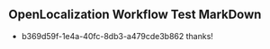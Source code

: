 ## OpenLocalization Workflow Test MarkDown
* b369d59f-1e4a-40fc-8db3-a479cde3b862 thanks!

<!--HONumber=Aug16_HO1-->


